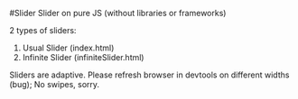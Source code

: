 #Slider
Slider on pure JS (without libraries or frameworks)

2 types of sliders: 

1. Usual Slider (index.html)
2. Infinite Slider (infiniteSlider.html)


Sliders are adaptive. Please refresh browser in devtools on different widths (bug);
No swipes, sorry.


